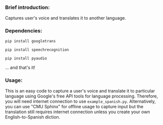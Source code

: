 ### Brief introduction:
Captures user's voice and translates it to another language.

### Dependencies:
`pip install googletrans`

`pip install speechrecognition`

`pip install pyaudio`

... and that's it!


### Usage:
This is an easy code to capture a user's voice and translate it to particular language using Google's free API tools for language processing. Therefore, you will need internet connection to use `example_spanish.py`. Alternatively, you can use "CMU Sphinx" for offline usage to capture input but the translation still requires internet connection unless you create your own English-to-Spanish diction.
